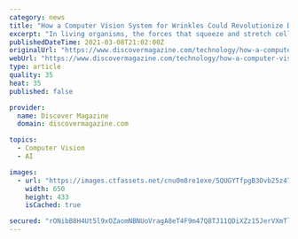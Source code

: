 ```yaml
---
category: news
title: "How a Computer Vision System for Wrinkles Could Revolutionize Drug Development"
excerpt: "In living organisms, the forces that squeeze and stretch cells play a surprisingly important role in cellular development. Now a new form of microscopy is set to provide greater insight by studying the wrinkles cellular forces create."
publishedDateTime: 2021-03-08T21:02:00Z
originalUrl: "https://www.discovermagazine.com/technology/how-a-computer-vision-system-for-wrinkles-could-revolutionize-drug"
webUrl: "https://www.discovermagazine.com/technology/how-a-computer-vision-system-for-wrinkles-could-revolutionize-drug"
type: article
quality: 35
heat: 35
published: false

provider:
  name: Discover Magazine
  domain: discovermagazine.com

topics:
  - Computer Vision
  - AI

images:
  - url: "https://images.ctfassets.net/cnu0m8re1exe/5QUGYTfpgB3Ovb25z47dnc/57e01900bc5d37ca529479c65d15386b/shutterstock_704163379__1_.jpg?w=650&h=433&fit=fill"
    width: 650
    height: 433
    isCached: true

secured: "rONibB8H4Ut5l9xOZaomNBNUoVragA8eT4F9m47Q8TJ11QDiXZz15JerVXmTlquqQI/+yhW3nbNRgUXcdFHQ1hE1uN7O70GXmZplM5VvfFUEbT9fYpsVEdNsHyt9Bv/7Ph/sHuGuifDSquR5tVNxoPPSJCxR7h3IgUAdzd7ys8NWeTM6GFgnk2wQ/6wWbMDXGtl37vIWps5IYQB2glj+r14eY9BO3kASSZDjYjacnDrUuNATbcpjhYzFVDH4H0iAxCcUMyKVuwFYHZQE2L0Nd792Pfi1lFYM38nDJ4PY6EXn31xq8ucUfXdZz0YPaUj7pXRpWEZzgTczgQ2I0ussFR2BqFeqb5wMyMgvzNwkCvg=;8wFZsL1uybSNtFe6VX+8Wg=="
---
```



